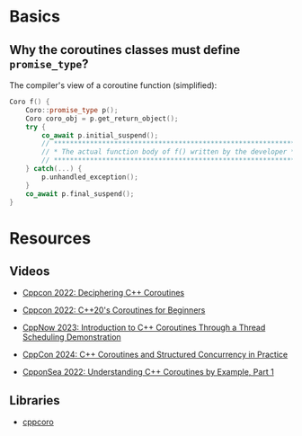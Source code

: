 # Basics

## Why the coroutines classes must define ```promise_type```?

The compiler's view of a coroutine function (simplified):

```C++
Coro f() {
    Coro::promise_type p();
    Coro coro_obj = p.get_return_object();
    try {
        co_await p.initial_suspend();
        // ************************************************************
        // * The actual function body of f() written by the developer *
        // ************************************************************
    } catch(...) {
        p.unhandled_exception();
    }
    co_await p.final_suspend();
}
```

# Resources

## Videos

- [Cppcon 2022: Deciphering C++ Coroutines](https://www.youtube.com/watch?v=J7fYddslH0Q&t=2381s)

- [Cppcon 2022: C++20's Coroutines for Beginners](https://www.youtube.com/watch?v=8sEe-4tig_A&t=1154s)

- [CppNow 2023: Introduction to C++ Coroutines Through a Thread Scheduling Demonstration](https://www.youtube.com/watch?v=kIPzED3VD3w)
  
- [CppCon 2024: C++ Coroutines and Structured Concurrency in Practice](https://www.youtube.com/watch?v=aPqMQ7SXSiw)

- [CpponSea 2022: Understanding C++ Coroutines by Example, Part 1](https://www.youtube.com/watch?v=tj0URCY_A1s)

## Libraries

- [cppcoro](https://github.com/lewissbaker/cppcoro)
